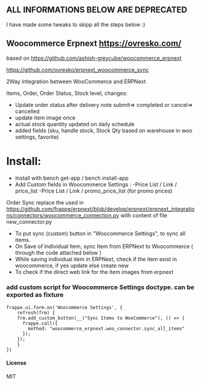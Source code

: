 ## ALL INFORMATIONS BELOW ARE DEPRECATED

I have made some tweaks to skipp all the steps below :)





##
##
##
##
##
























## Woocommerce Erpnext https://ovresko.com/
based on
https://github.com/ashish-greycube/woocommerce_erpnext

https://github.com/ovresko/erpnext_woocommerce_sync

2Way Integration between WooCommerce and ERPNext

Items, Order, Order Status, Stock level, 
changes:
- Update order status after delivery note submit=> completed or cancel=> cancelled
- update item image once 
- actual stock quantity updated on daily schedule
- added fields (sku, handle stock, Stock Qty based on warehouse in woo settings, favorite)

# Install:

- Install with bench get-app / bench install-app
- Add Custom fields in Woocommerce Settings : 
	-Price List / Link / price_list
	-Price List / Link / promo_price_list (for promo prices)
	
Order Sync replace the used in  https://github.com/frappe/erpnext/blob/develop/erpnext/erpnext_integrations/connectors/woocommerce_connection.py
with content of file new_connector.py

- To put sync (custom) button in "Woocommerce Settings", to sync all items.
- On Save of Individual Item, sync Item from ERPNext to Woocommerce ( through the code attached below )
- While saving individual item in ERPNext, check if the item exist in woocommerce, if yes update else create new 
- To check if the direct web link for the item images from erpnext 

### add custom script for Woocommerce Settings doctype. can be exported as fixture

```
frappe.ui.form.on('Woocommerce Settings', {
	refresh(frm) {
    frm.add_custom_button(__("Sync Items to WooCommerce"), () => {
      frappe.call({
        method: "woocommerce_erpnext.woo_connector.sync_all_items"
      });
    });
	}
})
```

#### License

MIT

